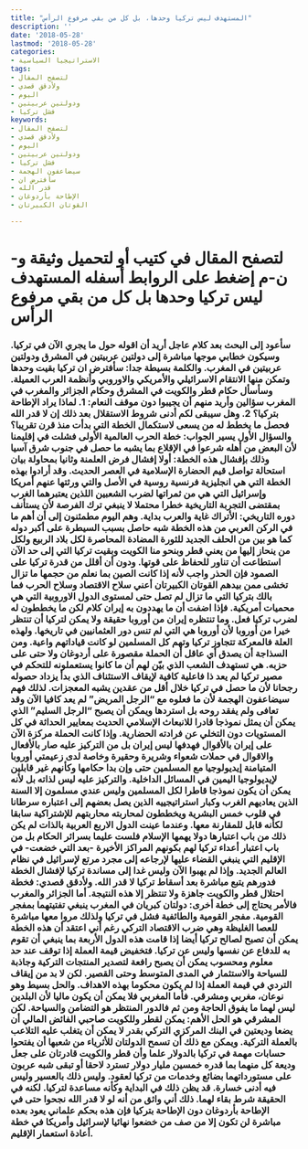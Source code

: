 ```yaml
---
title: "المستهدف ليس تركيا وحدها، بل كل من بقي مرفوع الرأس"
description: ''
date: '2018-05-28'
lastmod: '2018-05-28'
categories:
- الاستراتيجيا السياسية
tags:
- لتصفح المقال
- ولأدقق قصدي
- اليوم
- ودولتين عربيتين
- فشل تركيا
keywords:
- لتصفح المقال
- ولأدقق قصدي
- اليوم
- ودولتين عربيتين
- فشل تركيا
- سيضاعفون الهجمة
- سأفترض ان
- قدر الله
- الإطاحة بأردوغان
- القوتان الكبيرتان

---
```

# **لتصفح المقال في كتيب أو لتحميل وثيقة و-ن-م إضغط على الروابط أسفله** **المستهدف ليس تركيا وحدها بل كل من بقي مرفوع الرأس**

### سأعود إلى البحث بعد كلام عاجل أريد أن اقوله حول ما يجري الآن في تركيا. وسيكون خطابي موجها مباشرة إلى دولتين عربيتين في المشرق ودولتين عربيتين في المغرب. والكلمة بسيطة جدا: سأفترض ان تركيا بقيت وحدها وتمكن منها الانتقام الاسرائيلي والأمريكي والاوروبي وأنظمة العرب العميلة. وسأسأل حكام قطر والكويت في المشرق وحكام الجزائر والمغرب في المغرب سؤالين وأريد منهم أن يجيبوا دون موقف النعام: 1. لماذا يراد الإطاحة بتركيا؟ 2. وهل سيبقى لكم أدنى شروط الاستقلال بعد ذلك إن لا قدر الله فحصل ما يخطط له من يسعى لاستكمال الخطة التي بدأت منذ قرن تقريبا؟ والسؤال الأول يسير الجواب: خطة الحرب العالمية الأولى فشلت في إقليمنا لأن البعض من أهله شرعوا في الإقلاع بما يشبه ما حصل في جنوب شرق آسيا وذلك بإفشال هذه الخطة: أولا إفشال فرض العلمنة وثانيا بمحاولة بيان استحالة تواصل قيم الحضارة الإسلامية في العصر الحديث. وقد أرادوا بهذه الخطة التي هي انجليزية فرنسية روسية في الأصل والتي ورثتها عنهم أمريكا وإسرائيل التي هي من ثمراتها لضرب الشعبين اللذين يعتبرهما الغرب بمقتضى التجربة التاريخية خطرا محتملا لا ينبغي ترك الفرصة لأن يستأنف دوره التاريخي: الأتراك غاية والعرب بداية. وهم اليوم مطمئنون إلى أن أهم ما في الركن العربي من هذه الخطة شبه حاصل بسبب السيطرة على أكبر دوله كما هو بين من الحلف الجديد للثورة المضادة المحاصرة لكل بلاد الربيع ولكل من ينحاز إليها من يعني قطر وبنحو منا الكويت وبقيت تركيا التي إلى حد الآن استطاعت أن تناور للحفاظ على قوتها. ودون أن أقلل من قدرة تركيا على الصمود فإن الحذر واجب لأنه إذا كانت الصين بما نعلم من حجمها ما تزال تخشى ممن بيدهم القوتان الكبيرتان أعني سلاح الاقتصاد وسلاح الحرب فما بالك بتركيا التي ما تزال لم تصل حتى لمستوى الدول الاوروبية التي هي محميات أمريكية. فإذا اضفت أن ما يهددون به إيران كلام لكن ما يخططون له لضرب تركيا فعل. وما تنتظره إيران من أوروبا حقيقة ولا يمكن لتركيا أن تنتظر خيرا من أوروبا لأن أوروبا هي التي لم تنس دور العثمانيين في تاريخها. ولهذه العلة فالمعركة تتجاوز تركيا وتهم كل المسلمين لو كانت قياداتهم واعية. ومن السذاجة أن يصدق أي عاقل أن الحملة مقصورة على أردوغان ولا حتى على حزبه. هي تستهدف الشعب الذي بيّن لهم أن ما كانوا يستعملونه للتحكم في مصير تركيا لم يعد ذا فاعلية كافية لإيقاف الاستئناف الذي بدأ يزداد حصوله رجحانا لأن ما حصل في تركيا خلال أقل من عقدين يشبه المعجزات. لذلك فهم سيضاعفون الهجمة لأن ما فعلوه مع “الرجل المريض” لم يعد كافيا الآن وقد تعافى ولم يفقد روحه بل استردها ويمكن أن يصبح “الرجل السليم” الذي يمكن أن يمثل نموذجا قادرا للانبعاث الإسلامي الحديث بمعايير الحداثة في كل المستويات دون التخلي عن فرادته الحضارية. وإذا كانت الحملة مركزة الآن على إيران بالأقوال فهدفها ليس إيران بل من التركيز عليه صار بالأفعال والاقوال في حملات شعواء وشريرة وحقيرة وخاصة لدى زعيمتي أوروبا المتيامنة إيديولوجيا مع المسلمين حتى وإن بدا حكامها وكأنهم غير قابلين لإيديولوجيا اليمين في المسائل الداخلية. والتركيز عليه ليس لذاته بل لأنه يمكن أن يكون نموذجا قاطرا لكل المسلمين وليس عندي مسلمون إلا السنة الذين يعاديهم الغرب وكبار استراتيجييه الذين يصل بعضهم إلى اعتباره سرطانا في قلوب خمس البشرية ويخططون لمحاربته محاربتهم للإشتراكية سابقا لكأنه قابل للمقارنة معها. وعندما عينت الدول الاربع العربية بالذات لم يكن ذلك من باب اعتبارها دولا يهمها الإسلام فلست عليما بسرائر الحكام بل من باب اعتبار أعداء تركيا لهم بكونهم المراكز الأخيرة -بعد التي خضعت- في الإقليم التي ينبغي القضاء عليها لإرجاعه إلى مجرد مرتع لإسرائيل في نظام العالم الجديد. وإذا لم يهبوا الآن وليس غدا إلى مساندة تركيا لإفشال الخطة فدورهم يتبع مباشرة بعد أسقاط تركيا لا قدر الله. ولأدقق قصدي: فخطة احتلال قطر والكويت جاهزة ولا تنتظر إلا هذه النتيجة. أما الجزائر والمغرب فالأمر يحتاج إلى خطة أخرى: دولتان كبريان في المغرب ينبغي تفتيتهما بمفجر القومية. مفجر القومية والطائفية فشل في تركيا ولذلك مروا معها مباشرة للعصا الغليظة وهي ضرب الاقتصاد التركي رغم أني اعتقد أن هذه الخطة يمكن أن تصبح لصالح تركيا أيضا إذا قامت هذه الدول الأربعة بما ينبغي أن تقوم به للدفاع عن نفسها وليس عن تركيا. فتخفيض قيمة العملة إذا توقف عند حد معلوم ومحسوب يمكن أن يصبح رافعة لتصدير المنتجات التركية وجاذبة للسياحة والاستثمار في المدى المتوسط وحتى القصير. لكن لا بد من إيقاف التردي في قيمة العملة إذا لم يكون محكوما بهذه الاهداف. والحل بسيط وهو نوعان، مغربي ومشرقي. فأما المغربي فلا يمكن أن يكون ماليا لأن البلدين ليس لهما ما يفوق الحاجة ومن ثم فالدور المنتظر هو التضامن والسياحة. لكن المشرقي هو الحل الأهم: يمكن لقطر وللكويت صاحبي الفائض المالي أن يضعا وديعتين في البنك المركزي التركي بقدر لا يمكن أن يتغلب عليه التلاعب بالعملة التركية. ويمكن مع ذلك أن تسمح الدولتان للأثرياء من شعبها أن يفتحوا حسابات مهمة في تركيا بالدولار علما وأن قطر والكويت قادرتان على جعل وديعة كل منهما بما قدره خمسين مليار دولار تسترد لاحقا أو تبقى شبه عربون على مستورداتهما بضائع وخدمات من تركيا لعقود. وليس ذلك بالعسير وليس فيه أدنى خسارة. قد يظن ذلك في البداية وكأنه مساعدة لتركيا. لكنه في الحقيقة شرط بقاء لهما. ذلك أني واثق من أنه لو لا قدر الله نجحوا حتى في الإطاحة بأردوغان دون الإطاحة بتركيا فإن هذه بحكم علماني يعود بعده مباشرة لن تكون إلا من صف من خضعوا نهائيا لإسرائيل وأمريكا في خطة أعادة استعمار الإقليم.

###